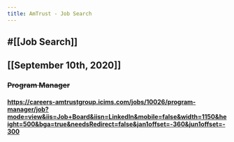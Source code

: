 ```yaml
---
title: AmTrust - Job Search
---
```


## #[[Job Search]]

## 

## [[September 10th, 2020]]
### ~~Program Manager~~
#### https://careers-amtrustgroup.icims.com/jobs/10026/program-manager/job?mode=view&iis=Job+Board&iisn=LinkedIn&mobile=false&width=1150&height=500&bga=true&needsRedirect=false&jan1offset=-360&jun1offset=-300
